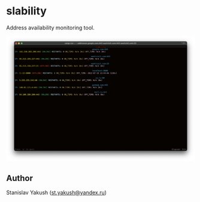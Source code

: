 # slability

Address availability monitoring tool.

![slability](https://github.com/yakushstanislav/slability/blob/b0e213a4d9aaf2c0a8dc5c2e1936e4c9cf69646c/assets/demo.png)

## Author

Stanislav Yakush (<st.yakush@yandex.ru>)
